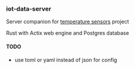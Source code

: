 ### iot-data-server

Server companion for [temperature sensors](https://github.com/olegnet/arduino-temp-sensors) project

Rust with Actix web engine and Postgres database

#### TODO

 * use toml or yaml instead of json for config
